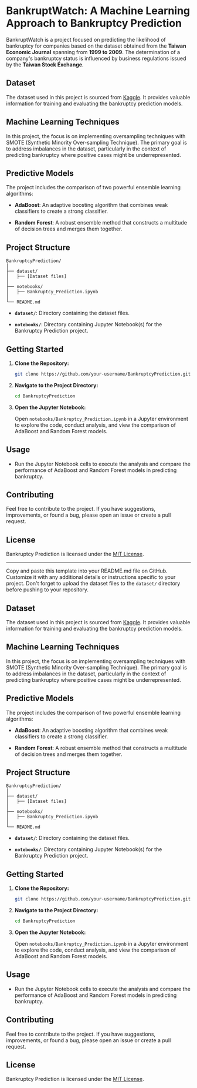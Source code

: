 # BankruptWatch: A Machine Learning Approach to Bankruptcy Prediction

BankruptWatch is a project focused on predicting the likelihood of bankruptcy for companies based on the dataset obtained from the **Taiwan Economic Journal** spanning from **1999 to 2009**. The determination of a company's bankruptcy status is influenced by business regulations issued by the **Taiwan Stock Exchange**.

## Dataset

The dataset used in this project is sourced from [Kaggle](https://www.kaggle.com/datasets/fedesoriano/company-bankruptcy-prediction?datasetId=1111894&sortBy=voteCount). It provides valuable information for training and evaluating the bankruptcy prediction models.

## Machine Learning Techniques

In this project, the focus is on implementing oversampling techniques with SMOTE (Synthetic Minority Over-sampling Technique). The primary goal is to address imbalances in the dataset, particularly in the context of predicting bankruptcy where positive cases might be underrepresented.

## Predictive Models

The project includes the comparison of two powerful ensemble learning algorithms:

- **AdaBoost**: An adaptive boosting algorithm that combines weak classifiers to create a strong classifier.

- **Random Forest**: A robust ensemble method that constructs a multitude of decision trees and merges them together.

## Project Structure

```
BankruptcyPrediction/
│
├── dataset/
│   ├── [Dataset files]
│
├── notebooks/
│   ├── Bankruptcy_Prediction.ipynb
│
└── README.md
```

- **`dataset/`**: Directory containing the dataset files.

- **`notebooks/`**: Directory containing Jupyter Notebook(s) for the Bankruptcy Prediction project.

## Getting Started

1. **Clone the Repository:**

   ```bash
   git clone https://github.com/your-username/BankruptcyPrediction.git
   ```

2. **Navigate to the Project Directory:**

   ```bash
   cd BankruptcyPrediction
   ```

3. **Open the Jupyter Notebook:**

   Open `notebooks/Bankruptcy_Prediction.ipynb` in a Jupyter environment to explore the code, conduct analysis, and view the comparison of AdaBoost and Random Forest models.

## Usage

- Run the Jupyter Notebook cells to execute the analysis and compare the performance of AdaBoost and Random Forest models in predicting bankruptcy.

## Contributing

Feel free to contribute to the project. If you have suggestions, improvements, or found a bug, please open an issue or create a pull request.

## License

Bankruptcy Prediction is licensed under the [MIT License](LICENSE).

---

Copy and paste this template into your README.md file on GitHub. Customize it with any additional details or instructions specific to your project. Don't forget to upload the dataset files to the `dataset/` directory before pushing to your repository.
## Dataset

The dataset used in this project is sourced from [Kaggle](https://www.kaggle.com/datasets/fedesoriano/company-bankruptcy-prediction?datasetId=1111894&sortBy=voteCount). It provides valuable information for training and evaluating the bankruptcy prediction models.

## Machine Learning Techniques

In this project, the focus is on implementing oversampling techniques with SMOTE (Synthetic Minority Over-sampling Technique). The primary goal is to address imbalances in the dataset, particularly in the context of predicting bankruptcy where positive cases might be underrepresented.

## Predictive Models

The project includes the comparison of two powerful ensemble learning algorithms:

- **AdaBoost**: An adaptive boosting algorithm that combines weak classifiers to create a strong classifier.

- **Random Forest**: A robust ensemble method that constructs a multitude of decision trees and merges them together.

## Project Structure

```
BankruptcyPrediction/
│
├── dataset/
│   ├── [Dataset files]
│
├── notebooks/
│   ├── Bankruptcy_Prediction.ipynb
│
└── README.md
```

- **`dataset/`**: Directory containing the dataset files.

- **`notebooks/`**: Directory containing Jupyter Notebook(s) for the Bankruptcy Prediction project.

## Getting Started

1. **Clone the Repository:**

   ```bash
   git clone https://github.com/your-username/BankruptcyPrediction.git
   ```

2. **Navigate to the Project Directory:**

   ```bash
   cd BankruptcyPrediction
   ```

3. **Open the Jupyter Notebook:**

   Open `notebooks/Bankruptcy_Prediction.ipynb` in a Jupyter environment to explore the code, conduct analysis, and view the comparison of AdaBoost and Random Forest models.

## Usage

- Run the Jupyter Notebook cells to execute the analysis and compare the performance of AdaBoost and Random Forest models in predicting bankruptcy.

## Contributing

Feel free to contribute to the project. If you have suggestions, improvements, or found a bug, please open an issue or create a pull request.

## License

Bankruptcy Prediction is licensed under the [MIT License](LICENSE).
